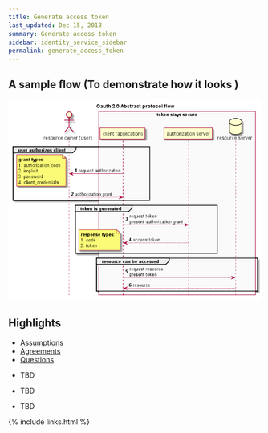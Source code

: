 ```yaml
---
title: Generate access token
last_updated: Dec 15, 2018
summary: Generate access token
sidebar: identity_service_sidebar
permalink: generate_access_token
---
```


## A sample flow (To demonstrate how it looks )

<div class="text-center">
<img src="pages/identity-service/designFlows/oauth2-abstract-protocol-flow.png" />
</div>

## Highlights

<ul id="calloutTabs" class="nav nav-tabs">
    <li class="active"><a class="noCrossRef" href="#assumptions" data-toggle="tab">Assumptions</a></li>
    <li><a class="noCrossRef" href="#agreements" data-toggle="tab">Agreements</a></li>
    <li><a class="noCrossRef" href="#questions" data-toggle="tab">Questions</a></li>
</ul>
  <div class="tab-content">

<div role="tabpanel" class="tab-pane active" id="assumptions" markdown="1">

*   TBD

<!-- /.tab-panel -->
</div>

<div role="tabpanel" class="tab-pane" id="agreements" markdown="1">

*   TBD

<!-- /.tab-panel -->
</div>

<div role="tabpanel" class="tab-pane" id="questions" markdown="1">

*   TBD

<!-- /.tab-panel -->
</div>

<!-- /.tab-content -->
</div>

{% include links.html %}
